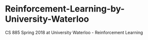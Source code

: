 # Reinforcement-Learning-by-University-Waterloo
CS 885 Spring 2018 at University Waterloo - Reinforcement Learning
